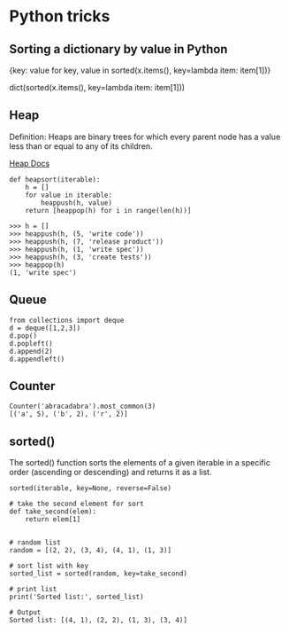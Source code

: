 # Python tricks

## Sorting a dictionary by value in Python

{key: value for key, value in sorted(x.items(), key=lambda item: item[1])}

dict(sorted(x.items(), key=lambda item: item[1]))

## Heap
Definition: Heaps are binary trees for which every parent node has a value less than or equal to any of its children. 

[Heap Docs](https://docs.python.org/3/library/heapq.html)

    def heapsort(iterable):
        h = []
        for value in iterable:
            heappush(h, value)
        return [heappop(h) for i in range(len(h))]
        
    >>> h = []
    >>> heappush(h, (5, 'write code'))
    >>> heappush(h, (7, 'release product'))
    >>> heappush(h, (1, 'write spec'))
    >>> heappush(h, (3, 'create tests'))
    >>> heappop(h)
    (1, 'write spec')
    
## Queue

    from collections import deque
    d = deque([1,2,3])
    d.pop()
    d.popleft()
    d.append(2)
    d.appendleft()
    
## Counter

    Counter('abracadabra').most_common(3)
    [('a', 5), ('b', 2), ('r', 2)]
    
## sorted()    
The sorted() function sorts the elements of a given iterable in a specific order (ascending or descending) and returns it as a list.

    sorted(iterable, key=None, reverse=False)
    
    # take the second element for sort
    def take_second(elem):
        return elem[1]


    # random list
    random = [(2, 2), (3, 4), (4, 1), (1, 3)]

    # sort list with key
    sorted_list = sorted(random, key=take_second)

    # print list
    print('Sorted list:', sorted_list)
    
    # Output
    Sorted list: [(4, 1), (2, 2), (1, 3), (3, 4)]
